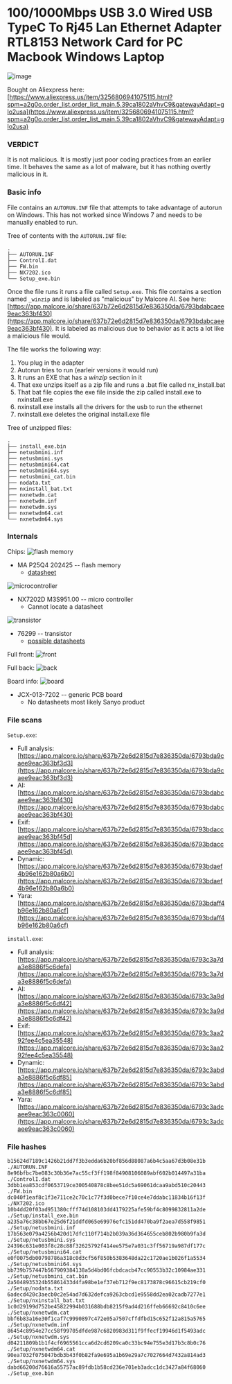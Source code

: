 # 100/1000Mbps USB 3.0 Wired USB TypeC To Rj45 Lan Ethernet Adapter RTL8153 Network Card for PC Macbook Windows Laptop

![image](../.github/images/adapter_1/full.png)

Bought on Aliexpress here: [https://www.aliexpress.us/item/3256806941075115.html?spm=a2g0o.order_list.order_list_main.5.39ca1802aVhvC9&gatewayAdapt=glo2usa](https://www.aliexpress.us/item/3256806941075115.html?spm=a2g0o.order_list.order_list_main.5.39ca1802aVhvC9&gatewayAdapt=glo2usa)

### VERDICT

It is not malicious. It is mostly just poor coding practices from an earlier time. It behaves the same as a lot of malware, but it has nothing overtly malicious in it.

### Basic info

File contains an `AUTORUN.INF` file that attempts to take advantage of autorun on Windows. This has not worked since Windows 7 and needs to be manually enabled to run.

Tree of contents with the `AUTORUN.INF` file:
```
.
├── AUTORUN.INF
├── ControlI.dat
├── FW.bin
├── NX7202.ico
└── Setup_exe.bin
```

Once the file runs it runs a file called `Setup.exe`. This file contains a section named `_winzip` and is labeled as "malicious" by Malcore AI. See here: [https://app.malcore.io/share/637b72e6d2815d7e836350da/6793bdabcaee9eac363bf430](https://app.malcore.io/share/637b72e6d2815d7e836350da/6793bdabcaee9eac363bf430). It is labeled as malicious due to behavior as it acts a lot like a malicious file would.

The file works the following way:
1. You plug in the adapter
2. Autorun tries to run (earleir versions it would run)
3. It runs an EXE that has a _winzip_ section in it
4. That exe unzips itself as a zip file and runs a .bat file called nx_install.bat
5. That bat file copies the exe file inside the zip called install.exe to nxinstall.exe
6. nxinstall.exe installs all the drivers for the usb to run the ethernet
7. nxinstall.exe deletes the original install.exe file

Tree of unzipped files:
```
.
├── install_exe.bin
├── netusbmini.inf
├── netusbmini.sys
├── netusbmini64.cat
├── netusbmini64.sys
├── netusbmini_cat.bin
├── nodata.txt
├── nxinstall_bat.txt
├── nxnetwdm.cat
├── nxnetwdm.inf
├── nxnetwdm.sys
├── nxnetwdm64.cat
└── nxnetwdm64.sys
```

### Internals

Chips:
![flash memory](../.github/images/adapter_1/flash.jpeg)
- MA P25Q4 202425 -- flash memory
  - [datasheet](https://www.alldatasheet.com/datasheet-pdf/pdf/1150759/PUYA/P25Q40H.html)


![microcontroller](../.github/images/adapter_1/microcontroller.jpeg)
- NX7202D M3S951.00 -- micro controller
  - Cannot locate a datasheet


![transistor](../.github/images/adapter_1/transistor.jpeg)
- 76299 -- transistor
  - [possible datasheets](https://www.alldatasheet.com/view.jsp?Searchword=76299&sField=3)


Full front:
![front](../.github/images/adapter_1/front.png)


Full back:
![back](../.github/images/adapter_1/back.png)

Board info:
![board](../.github/images/adapter_1/board.jpeg)
- JCX-013-7202 -- generic PCB board
  - No datasheets most likely Sanyo product

### File scans

`Setup.exe`:
- Full analysis: [https://app.malcore.io/share/637b72e6d2815d7e836350da/6793bda9caee9eac363bf3d3](https://app.malcore.io/share/637b72e6d2815d7e836350da/6793bda9caee9eac363bf3d3)
- AI: [https://app.malcore.io/share/637b72e6d2815d7e836350da/6793bdabcaee9eac363bf430](https://app.malcore.io/share/637b72e6d2815d7e836350da/6793bdabcaee9eac363bf430)
- Exif: [https://app.malcore.io/share/637b72e6d2815d7e836350da/6793bdaccaee9eac363bf45d](https://app.malcore.io/share/637b72e6d2815d7e836350da/6793bdaccaee9eac363bf45d)
- Dynamic: [https://app.malcore.io/share/637b72e6d2815d7e836350da/6793bdaef4b96e162b80a6b0](https://app.malcore.io/share/637b72e6d2815d7e836350da/6793bdaef4b96e162b80a6b0)
- Yara: [https://app.malcore.io/share/637b72e6d2815d7e836350da/6793bdaff4b96e162b80a6cf](https://app.malcore.io/share/637b72e6d2815d7e836350da/6793bdaff4b96e162b80a6cf)

`install.exe`:
- Full analysis: [https://app.malcore.io/share/637b72e6d2815d7e836350da/6793c3a7da3e8886f5c6defa](https://app.malcore.io/share/637b72e6d2815d7e836350da/6793c3a7da3e8886f5c6defa)
- AI: [https://app.malcore.io/share/637b72e6d2815d7e836350da/6793c3a9da3e8886f5c6df42](https://app.malcore.io/share/637b72e6d2815d7e836350da/6793c3a9da3e8886f5c6df42)
- Exif: [https://app.malcore.io/share/637b72e6d2815d7e836350da/6793c3aa292fee4c5ea35548](https://app.malcore.io/share/637b72e6d2815d7e836350da/6793c3aa292fee4c5ea35548)
- Dynamic: [https://app.malcore.io/share/637b72e6d2815d7e836350da/6793c3abda3e8886f5c6df85](https://app.malcore.io/share/637b72e6d2815d7e836350da/6793c3abda3e8886f5c6df85)
- Yara: [https://app.malcore.io/share/637b72e6d2815d7e836350da/6793c3adcaee9eac363c0060](https://app.malcore.io/share/637b72e6d2815d7e836350da/6793c3adcaee9eac363c0060)

### File hashes
```
b15624d7189c1426b21dd7f3b3edda6b20bf856d88087a6b4c5aa67d3b08e31b  ./AUTORUN.INF
8e96bfbc7be083c30b36e7ac55cf3ff198f84908106089abf602b014497a31ba  ./ControlI.dat
3dbb1ea853cdf0653719ce300540878c8bee51dc5a69061dcaa9abd510c20443  ./FW.bin
dc040f1eaf8c1f3e711ce2c70c1c77f3d0bece7f10ce4e7ddabc11834b16f13f  ./NX7202.ico
10b4dd20f03ad951380cfff74d108103dd4179225afe59bf4c8099832811a2de  ./Setup/install_exe.bin
a235a76c38bb67e25d6f21ddfd065e69976efc151dd470ba9f2aea7d558f9851  ./Setup/netusbmini.inf
17b563e079a4256b420d17dfc110f714b2b039a36d364655ceb802b980b9fa3d  ./Setup/netusbmini.sys
24396c631e003f8c28c88f32625792f414ee575e7a031c3ff56719a987df177c  ./Setup/netusbmini64.cat
e0f0075db00798786a318c0d3cf56f850b5383648da22c1720ae1b026f1a5534  ./Setup/netusbmini64.sys
bb739b757447b567909384138a5d4bd06fcbdcacb47cc90553b32c10984ae331  ./Setup/netusbmini_cat.bin
2a5048935324b55861433d4fa98be1ef37eb712f9ec8173878c96615cb219cf0  ./Setup/nodata.txt
6adecd420c3aecb0c2e54ad7d632defca9263cbcd1e9558dd2ea02cadb7277e1  ./Setup/nxinstall_bat.txt
1c0d29199d752be45822994b031688bdb8215f9ad4d216ffeb66692c8410c6ee  ./Setup/nxnetwdm.cat
bbf6b83a16e30f1caf7c9990897c472e05a7507cffdfbd15c652f12a815a5765  ./Setup/nxnetwdm.inf
86454c8954e27cc58f99705dfde987c6820983d311f9ffecf19946d1f5493adc  ./Setup/nxnetwdm.sys
d04211809b1b1f4cf6965561cca6d2cd6209ca0c33bc94e755e3d17b3c8b0c76  ./Setup/nxnetwdm64.cat
90ea7032f075047bdb3b43f0b82fa9e695a1b69e29a7c7027664d7432a814ad3  ./Setup/nxnetwdm64.sys
dabd66200d76616a55757ac89fdb1b58cd236e701eb3adcc1dc3427a84f68060  ./Setup_exe.bin
```
